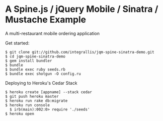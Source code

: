 A Spine.js / jQuery Mobile / Sinatra / Mustache Example 
=======================================================

A multi-restaurant mobile ordering application

Get started:

    $ git clone git://github.com/integrallis/jqm-spine-sinatra-demo.git
    $ cd jqm-spine-sinatra-demo
    $ gem install bundler
    $ bundle
    $ bundle exec ruby seeds.rb
    $ bundle exec shotgun -O config.ru

Deploying to Heroku's Cedar Stack

    $ heroku create [appname] --stack cedar
    $ git push heroku master
    $ heroku run rake db:migrate
    $ heroku run console
      $ irb(main):002:0> require './seeds'
    $ heroku open